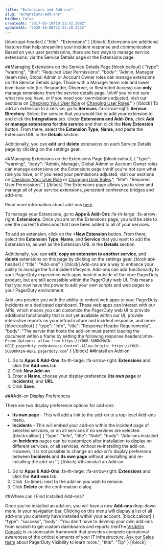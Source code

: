 ```yaml
---
title: "Extensions and Add-ons"
slug: "extensions-add-ons"
hidden: false
createdAt: "2017-05-10T19:31:42.308Z"
updatedAt: "2020-10-08T22:35:28.225Z"
---
```

[block:api-header]
{
  "title": "Extensions"
}
[/block]
Extensions are additional features that help streamline your incident response and communication. Based on your user permissions, there are two ways to manage service extensions: via the Service Details page or the Extensions page.

##Managing Extensions on the Service Details Page
[block:callout]
{
  "type": "warning",
  "title": "Required User Permissions",
  "body": "Admin, Manager (team role), Global Admin or Account Owner roles can manage extensions on the Service Details page. Those with a Manager team role and lower level base role (i.e. Responder, Observer, or Restricted Access) can **only** manage extensions from the service details page. \n\nIf you're not sure what role you have, or if you need your permissions adjusted, visit our sections on [Checking Your User Role](https://support.pagerduty.com/v1/docs/user-roles#section-checking-your-user-role) or [Changing User Roles](https://support.pagerduty.com/docs/user-roles#section-changing-user-roles)."
}
[/block]
To add an extension to a service, go to **Services** :fa-arrow-right: **Service Directory**. Select the service that you would like to add your extension to and click the **Integrations** tab. Under **Extensions and Add-Ons**, click **Add or manage extensions for this service** and then click the **New Extension** button. From there, select the **Extension Type**, **Name**, and paste the Extension URL in the **Details** section. 

Additionally, you can **edit** and **delete** extensions on each Service Details page by clicking on the settings gear. 

##Managing Extensions on the Extensions Page
[block:callout]
{
  "type": "warning",
  "body": "Admin, Manager, Global Admin or Account Owner roles can manage extensions on the Extensions page.\n\nIf you're not sure what role you have, or if you need your permissions adjusted, visit our sections on [Checking Your User Role](https://support.pagerduty.com/v1/docs/user-roles#section-checking-your-user-role) or [Changing User Roles](https://support.pagerduty.com/docs/user-roles#section-changing-user-roles).",
  "title": "Required User Permissions"
}
[/block]
The Extensions page allows you to view and manage all of your service extensions, persistent conference bridges and add-ons.

Read more information about add-ons [here](#section-add-ons).

To manage your Extensions, go to **Apps & Add-Ons** :fa-th-large: :fa-arrow-right: **Extensions**. Once you are on the Extensions page, you will be able to see the current Extensions that have been added to all of your services.

To add an extension, click on the **+New Extension** button. From there, select the **Extension Type**, **Name**, and **Service** that you want to add the Extension to, as well as the Extension URL in the **Details** section. 

Additionally, you can **edit**, **copy an extension to another service**, and **delete** extensions on this page by clicking on the settings gear. 
[block:api-header]
{
  "title": "Add-ons"
}
[/block]
Add-ons are a way to enhance your ability to manage the full incident lifecycle. Add-ons can add functionality to your PagerDuty experience with apps hosted outside of the core PagerDuty product, but are still accessible within the PagerDuty web UI. This means that you now have the power to add your own scripts and web pages to your PagerDuty environment.

Add-ons provide you with the ability to embed web apps to your PagerDuty incidents or a dedicated dashboard. These web apps can interact with our APIs, which means you can customize the PagerDuty web UI to provide additional functionality that is not yet available within our UI, provide interactive reports on your infrastructure and incident response, and more.
[block:callout]
{
  "type": "info",
  "title": "Response Header Requirements",
  "body": "The server that hosts the add-on must permit loading the document within a frame by setting the following response headers:\n\n`X-Frame-Options: allow-from https://YOUR-SUBDOMAIN-HERE.pagerduty.com`\n`Access-Control-Allow-Origin: https://YOUR-SUBDOMAIN-HERE.pagerduty.com`"
}
[/block]
##Install an Add-on

1. Go to **Apps & Add-Ons** :fa-th-large: :fa-arrow-right: **Extensions** and click the **Add-ons** tab.
2. Click **New Add-on**.
3. Enter a **Name**, choose your display preference (**Its own page** or **Incidents**), and **URL**.
4. Click **Save**.

###Add-on Display Preferences

There are two display preference options for add-ons:

* **Its own page** - This will add a link to the add-on to a top-level Add-ons menu.
* **Incidents** - This will embed your add-on within the incident page of selected services, or on all services if no services are selected.
[block:callout]
{
  "type": "info",
  "title": "Note",
  "body": "Add-ons installed on **Incidents** pages can be customized after installation to display on different services, or all services, without re-installing the add-on. However, it is not possible to change an add-on's display preference between **Incidents** and **Its own page** without uninstalling and re-installing the add-on."
}
[/block]
##Uninstall an Add-on

1. Go to **Apps & Add-Ons** :fa-th-large: :fa-arrow-right: **Extensions** and click the **Add-ons** tab.
2. Click :fa-times: next to the add-on you wish to remove.
3. Click **Delete** on the confirmation dialog.

##Where can I Find Installed Add-ons?

Once you've installed an add-on, you will have a new **Add-ons** drop-down menu in your navigation bar. Clicking on this menu will display a list of all add-ons you currently have installed within your account. 
[block:callout]
{
  "type": "success",
  "body": "You don't have to develop your own add-ons from scratch to get custom dashboards and reports.\n\nThe [Visibility Console](https://support.pagerduty.com/docs/visibility-console) is customizable framework that provides complete operational awareness of the critical elements of your IT infrastructure. [Ask our Sales team](mailto:sales@pagerduty.com) about PagerDuty Visibility to learn more.",
  "title": "Tip"
}
[/block]